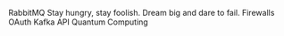 RabbitMQ Stay hungry, stay foolish. Dream big and dare to fail. Firewalls OAuth Kafka API Quantum Computing
